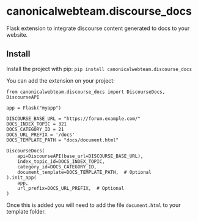 # canonicalwebteam.discourse_docs

Flask extension to integrate discourse content generated to docs to your website.

## Install

Install the project with pip: `pip install canonicalwebteam.discourse_docs`

You can add the extension on your project:

```
from canonicalwebteam.discourse_docs import DiscourseDocs, DiscourseAPI

app = Flask("myapp")

DISCOURSE_BASE_URL = "https://forum.example.com/"
DOCS_INDEX_TOPIC = 321
DOCS_CATEGORY_ID = 21
DOCS_URL_PREFIX = '/docs'
DOCS_TEMPLATE_PATH = "docs/document.html"

DiscourseDocs(
    api=DiscourseAPI(base_url=DISCOURSE_BASE_URL),
    index_topic_id=DOCS_INDEX_TOPIC,
    category_id=DOCS_CATEGORY_ID,
    document_template=DOCS_TEMPLATE_PATH,  # Optional
).init_app(
    app,
    url_prefix=DOCS_URL_PREFIX,  # Optional
)
```

Once this is added you will need to add the file `document.html` to your template folder.

